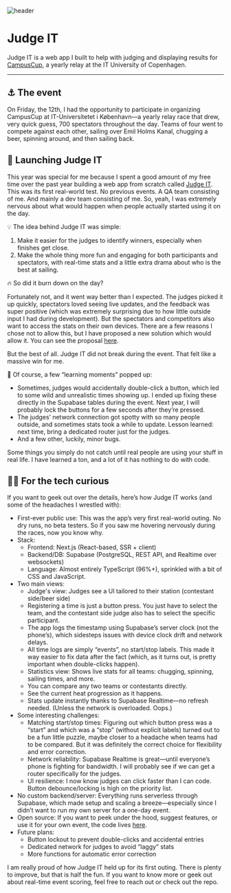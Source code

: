 ![header](/images/judge-it.png)

# Judge IT

Judge IT is a web app I built to help with judging and displaying results for [CampusCup](https://campuscup.dk), a yearly relay at the IT University of Copenhagen.

---

## ⚓ The event

On Friday, the 12th, I had the opportunity to participate in organizing CampusCup at IT-Universitetet i København—a yearly relay race that drew, very quick guess, 700 spectators throughout the day. Teams of four went to compete against each other, sailing over Emil Holms Kanal, chugging a beer, spinning around, and then sailing back.

## 🚀 Launching Judge IT

This year was special for me because I spent a good amount of my free time over the past year building a web app from scratch called [Judge IT](https://github.com/itu-campuscup/judge-it). This was its first real-world test. No previous events. A QA team consisting of me. And mainly a dev team consisting of me. So, yeah, I was extremely nervous about what would happen when people actually started using it on the day.

💡 The idea behind Judge IT was simple:

1. Make it easier for the judges to identify winners, especially when finishes get close.
2. Make the whole thing more fun and engaging for both participants and spectators, with real-time stats and a little extra drama about who is the best at sailing.

🔥 So did it burn down on the day?

Fortunately not, and it went way better than I expected. The judges picked it up quickly, spectators loved seeing live updates, and the feedback was super positive (which was extremely surprising due to how little outside input I had during development). But the spectators and competitors also want to access the stats on their own devices. There are a few reasons I chose not to allow this, but I have proposed a new solution which would allow it. You can see the proposal [here](https://github.com/orgs/itu-campuscup/discussions/1).

But the best of all. Judge IT did not break during the event. That felt like a massive win for me.

📖 Of course, a few “learning moments” popped up:

- Sometimes, judges would accidentally double-click a button, which led to some wild and unrealistic times showing up. I ended up fixing these directly in the Supabase tables during the event. Next year, I will probably lock the buttons for a few seconds after they’re pressed.
- The judges’ network connection got spotty with so many people outside, and sometimes stats took a while to update. Lesson learned: next time, bring a dedicated router just for the judges.
- And a few other, luckily, minor bugs.

Some things you simply do not catch until real people are using your stuff in real life. I have learned a ton, and a lot of it has nothing to do with code.

## 👨‍💻 For the tech curious

If you want to geek out over the details, here’s how Judge IT works (and some of the headaches I wrestled with):

- First-ever public use:
  This was the app’s very first real-world outing. No dry runs, no beta testers. So if you saw me hovering nervously during the races, now you know why.
- Stack:
  - Frontend: Next.js (React-based, SSR + client)
  - Backend/DB: Supabase (PostgreSQL, REST API, and Realtime over websockets)
  - Language: Almost entirely TypeScript (96%+), sprinkled with a bit of CSS and JavaScript.
- Two main views:
  - Judge's view: Judges see a UI tailored to their station (contestant side/beer side)
  - Registering a time is just a button press. You just have to select the team, and the contestant side judge also has to select the specific participant.
  - The app logs the timestamp using Supabase’s server clock (not the phone’s), which sidesteps issues with device clock drift and network delays.
  - All time logs are simply “events”, no start/stop labels. This made it way easier to fix data after the fact (which, as it turns out, is pretty important when double-clicks happen).
  - Statistics view: Shows live stats for all teams: chugging, spinning, sailing times, and more.
  - You can compare any two teams or contestants directly.
  - See the current heat progression as it happens.
  - Stats update instantly thanks to Supabase Realtime—no refresh needed. (Unless the network is overloaded. Oops.)
- Some interesting challenges:
  - Matching start/stop times:
    Figuring out which button press was a “start” and which was a “stop” (without explicit labels) turned out to be a fun little puzzle, maybe closer to a headache when teams had to be compared.
    But it was definitely the correct choice for flexibility and error correction.
  - Network reliability:
    Supabase Realtime is great—until everyone’s phone is fighting for bandwidth. I will probably see if we can get a router specifically for the judges.
  - UI resilience:
    I now know judges can click faster than I can code. Button debounce/locking is high on the priority list.
- No custom backend/server:
  Everything runs serverless through Supabase, which made setup and scaling a breeze—especially since I didn’t want to run my own server for a one-day event.
- Open source:
  If you want to peek under the hood, suggest features, or use it for your own event, the code lives [here](https://github.com/itu-campuscup/judge-it).
- Future plans:
  - Button lockout to prevent double-clicks and accidental entries
  - Dedicated network for judges to avoid “laggy” stats
  - More functions for automatic error correction

I am really proud of how Judge IT held up for its first outing. There is plenty to improve, but that is half the fun. If you want to know more or geek out about real-time event scoring, feel free to reach out or check out the repo.
